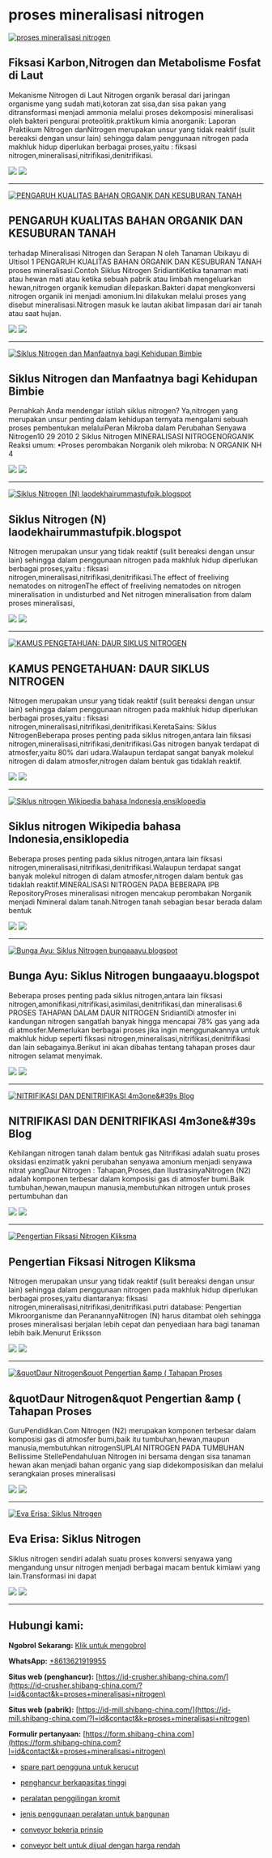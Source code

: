 # proses mineralisasi nitrogen

<a href="https://swt.shibang-china.com/?l=id&img&k=proses+mineralisasi+nitrogen" target="_blank">![proses mineralisasi nitrogen](http://static.shibang-china.com/all-800x300/1144.jpg)</a>

## Fiksasi Karbon,Nitrogen dan Metabolisme Fosfat di Laut
Mekanisme Nitrogen di Laut Nitrogen organik berasal dari jaringan organisme yang sudah mati,kotoran zat sisa,dan sisa pakan yang ditransformasi menjadi ammonia melalui proses dekomposisi mineralisasi oleh bakteri pengurai proteolitik.praktikum kimia anorganik: Laporan Praktikum Nitrogen danNitrogen merupakan unsur yang tidak reaktif (sulit bereaksi dengan unsur lain) sehingga dalam penggunaan nitrogen pada makhluk hidup diperlukan berbagai proses,yaitu : fiksasi nitrogen,mineralisasi,nitrifikasi,denitrifikasi.


<a href="https://whatsapp.shibangsoft.com/WhatsApp.php" target="_blank" title="WhatsApp">![](http://static.shibang-china.com/icon/whatsapp.png)</a> <a href="https://swt.shibang-china.com/?l=id&icon&k=proses+mineralisasi+nitrogen" target="_blank">![](http://static.shibang-china.com/icon/chat-id.png)</a>

---

<a href="https://swt.shibang-china.com/?l=id&img&k=proses+mineralisasi+nitrogen" target="_blank">![PENGARUH KUALITAS BAHAN ORGANIK DAN KESUBURAN TANAH](http://static.shibang-china.com/all-800x300/240.jpg)</a>

## PENGARUH KUALITAS BAHAN ORGANIK DAN KESUBURAN TANAH
terhadap Mineralisasi Nitrogen dan Serapan N oleh Tanaman Ubikayu di Ultisol 1 PENGARUH KUALITAS BAHAN ORGANIK DAN KESUBURAN TANAH proses mineralisasi.Contoh Siklus Nitrogen SridiantiKetika tanaman mati atau hewan mati atau ketika sebuah pabrik atau limbah mengeluarkan hewan,nitrogen organik kemudian dilepaskan.Bakteri dapat mengkonversi nitrogen organik ini menjadi amonium.Ini dilakukan melalui proses yang disebut mineralisasi.Nitrogen masuk ke lautan akibat limpasan dari air tanah atau saat hujan.


<a href="https://whatsapp.shibangsoft.com/WhatsApp.php" target="_blank" title="WhatsApp">![](http://static.shibang-china.com/icon/whatsapp.png)</a> <a href="https://swt.shibang-china.com/?l=id&icon&k=proses+mineralisasi+nitrogen" target="_blank">![](http://static.shibang-china.com/icon/chat-id.png)</a>

---

<a href="https://swt.shibang-china.com/?l=id&img&k=proses+mineralisasi+nitrogen" target="_blank">![Siklus Nitrogen dan Manfaatnya bagi Kehidupan Bimbie](http://static.shibang-china.com/all-800x300/1430.jpg)</a>

## Siklus Nitrogen dan Manfaatnya bagi Kehidupan Bimbie
Pernahkah Anda mendengar istilah siklus nitrogen? Ya,nitrogen yang merupakan unsur penting dalam kehidupan ternyata mengalami sebuah proses pembentukan melaluiPeran Mikroba dalam Perubahan Senyawa Nitrogen10 29 2010 2 Siklus Nitrogen MINERALISASI NITROGENORGANIK Reaksi umum: •Proses perombakan Norganik oleh mikroba: N ORGANIK NH 4


<a href="https://whatsapp.shibangsoft.com/WhatsApp.php" target="_blank" title="WhatsApp">![](http://static.shibang-china.com/icon/whatsapp.png)</a> <a href="https://swt.shibang-china.com/?l=id&icon&k=proses+mineralisasi+nitrogen" target="_blank">![](http://static.shibang-china.com/icon/chat-id.png)</a>

---

<a href="https://swt.shibang-china.com/?l=id&img&k=proses+mineralisasi+nitrogen" target="_blank">![Siklus Nitrogen (N) laodekhairummastufpik.blogspot](http://static.shibang-china.com/all-800x300/603.jpg)</a>

## Siklus Nitrogen (N) laodekhairummastufpik.blogspot
Nitrogen merupakan unsur yang tidak reaktif (sulit bereaksi dengan unsur lain) sehingga dalam penggunaan nitrogen pada makhluk hidup diperlukan berbagai proses,yaitu : fiksasi nitrogen,mineralisasi,nitrifikasi,denitrifikasi.The effect of freeliving nematodes on nitrogenThe effect of freeliving nematodes on nitrogen mineralisation in undisturbed and Net nitrogen mineralisation from dalam proses mineralisasi,


<a href="https://whatsapp.shibangsoft.com/WhatsApp.php" target="_blank" title="WhatsApp">![](http://static.shibang-china.com/icon/whatsapp.png)</a> <a href="https://swt.shibang-china.com/?l=id&icon&k=proses+mineralisasi+nitrogen" target="_blank">![](http://static.shibang-china.com/icon/chat-id.png)</a>

---

<a href="https://swt.shibang-china.com/?l=id&img&k=proses+mineralisasi+nitrogen" target="_blank">![KAMUS PENGETAHUAN: DAUR SIKLUS NITROGEN](http://static.shibang-china.com/all-800x300/1193.jpg)</a>

## KAMUS PENGETAHUAN: DAUR SIKLUS NITROGEN
Nitrogen merupakan unsur yang tidak reaktif (sulit bereaksi dengan unsur lain) sehingga dalam penggunaan nitrogen pada makhluk hidup diperlukan berbagai proses,yaitu : fiksasi nitrogen,mineralisasi,nitrifikasi,denitrifikasi.KeretaSains: Siklus NitrogenBeberapa proses penting pada siklus nitrogen,antara lain fiksasi nitrogen,mineralisasi,nitrifikasi,denitrifikasi.Gas nitrogen banyak terdapat di atmosfer,yaitu 80% dari udara.Walaupun terdapat sangat banyak molekul nitrogen di dalam atmosfer,nitrogen dalam bentuk gas tidaklah reaktif.


<a href="https://whatsapp.shibangsoft.com/WhatsApp.php" target="_blank" title="WhatsApp">![](http://static.shibang-china.com/icon/whatsapp.png)</a> <a href="https://swt.shibang-china.com/?l=id&icon&k=proses+mineralisasi+nitrogen" target="_blank">![](http://static.shibang-china.com/icon/chat-id.png)</a>

---

<a href="https://swt.shibang-china.com/?l=id&img&k=proses+mineralisasi+nitrogen" target="_blank">![Siklus nitrogen Wikipedia bahasa Indonesia,ensiklopedia](http://static.shibang-china.com/all-800x300/1401.jpg)</a>

## Siklus nitrogen Wikipedia bahasa Indonesia,ensiklopedia
Beberapa proses penting pada siklus nitrogen,antara lain fiksasi nitrogen,mineralisasi,nitrifikasi,denitrifikasi.Walaupun terdapat sangat banyak molekul nitrogen di dalam atmosfer,nitrogen dalam bentuk gas tidaklah reaktif.MINERALISASI NITROGEN PADA BEBERAPA IPB RepositoryProses mineralisasi nitrogen mencakup perombakan Norganik menjadi Nmineral dalam tanah.Nitrogen tanah sebagian besar berada dalam bentuk


<a href="https://whatsapp.shibangsoft.com/WhatsApp.php" target="_blank" title="WhatsApp">![](http://static.shibang-china.com/icon/whatsapp.png)</a> <a href="https://swt.shibang-china.com/?l=id&icon&k=proses+mineralisasi+nitrogen" target="_blank">![](http://static.shibang-china.com/icon/chat-id.png)</a>

---

<a href="https://swt.shibang-china.com/?l=id&img&k=proses+mineralisasi+nitrogen" target="_blank">![Bunga Ayu: Siklus Nitrogen bungaaayu.blogspot](http://static.shibang-china.com/all-800x300/1191.jpg)</a>

## Bunga Ayu: Siklus Nitrogen bungaaayu.blogspot
Beberapa proses penting pada siklus nitrogen,antara lain fiksasi nitrogen,amonifikasi,nitrifikasi,asimilasi,denitrifikasi,dan mineralisasi.6 PROSES TAHAPAN DALAM DAUR NITROGEN SridiantiDi atmosfer ini kandungan nitrogen sangatlah banyak hingga mencapai 78% gas yang ada di atmosfer.Memerlukan berbagai proses jika ingin menggunakannya untuk makhluk hidup seperti fiksasi nitrogen,mineralisasi,nitrifikasi,denitrifikasi dan lain sebagainya.Berikut ini akan dibahas tentang tahapan proses daur nitrogen selamat menyimak.


<a href="https://whatsapp.shibangsoft.com/WhatsApp.php" target="_blank" title="WhatsApp">![](http://static.shibang-china.com/icon/whatsapp.png)</a> <a href="https://swt.shibang-china.com/?l=id&icon&k=proses+mineralisasi+nitrogen" target="_blank">![](http://static.shibang-china.com/icon/chat-id.png)</a>

---

<a href="https://swt.shibang-china.com/?l=id&img&k=proses+mineralisasi+nitrogen" target="_blank">![NITRIFIKASI DAN DENITRIFIKASI 4m3one&#39s Blog](http://static.shibang-china.com/all-800x300/1118.jpg)</a>

## NITRIFIKASI DAN DENITRIFIKASI 4m3one&#39s Blog
Kehilangan nitrogen tanah dalam bentuk gas Nitrifikasi adalah suatu proses oksidasi enzimatik yakni perubahan senyawa amonium menjadi senyawa nitrat yangDaur Nitrogen : Tahapan,Proses,dan IlustrasinyaNitrogen (N2) adalah komponen terbesar dalam komposisi gas di atmosfer bumi.Baik tumbuhan,hewan,maupun manusia,membutuhkan nitrogen untuk proses pertumbuhan dan


<a href="https://whatsapp.shibangsoft.com/WhatsApp.php" target="_blank" title="WhatsApp">![](http://static.shibang-china.com/icon/whatsapp.png)</a> <a href="https://swt.shibang-china.com/?l=id&icon&k=proses+mineralisasi+nitrogen" target="_blank">![](http://static.shibang-china.com/icon/chat-id.png)</a>

---

<a href="https://swt.shibang-china.com/?l=id&img&k=proses+mineralisasi+nitrogen" target="_blank">![Pengertian Fiksasi Nitrogen Kliksma](http://static.shibang-china.com/all-800x300/474.jpg)</a>

## Pengertian Fiksasi Nitrogen Kliksma
Nitrogen merupakan unsur yang tidak reaktif (sulit bereaksi dengan unsur lain) sehingga dalam penggunaan nitrogen pada makhluk hidup diperlukan berbagai proses,yaitu diantaranya: fiksasi nitrogen,mineralisasi,nitrifikasi,denitrifikasi.putri database: Pengertian Mikroorganisme dan PeranannyaNitrogen (N) harus ditambat oleh sehingga proses mineralisasi berjalan lebih cepat dan penyediaan hara bagi tanaman lebih baik.Menurut Eriksson


<a href="https://whatsapp.shibangsoft.com/WhatsApp.php" target="_blank" title="WhatsApp">![](http://static.shibang-china.com/icon/whatsapp.png)</a> <a href="https://swt.shibang-china.com/?l=id&icon&k=proses+mineralisasi+nitrogen" target="_blank">![](http://static.shibang-china.com/icon/chat-id.png)</a>

---

<a href="https://swt.shibang-china.com/?l=id&img&k=proses+mineralisasi+nitrogen" target="_blank">![&quotDaur Nitrogen&quot Pengertian &amp ( Tahapan Proses](http://static.shibang-china.com/all-800x300/1030.jpg)</a>

## &quotDaur Nitrogen&quot Pengertian &amp ( Tahapan Proses
GuruPendidikan.Com Nitrogen (N2) merupakan komponen terbesar dalam komposisi gas di atmosfer bumi,baik itu tumbuhan,hewan,maupun manusia,membutuhkan nitrogenSUPLAI NITROGEN PADA TUMBUHAN Bellissime StellePendahuluan Nitrogen ini bersama dengan sisa tanaman hewan akan menjadi bahan organic yang siap didekomposisikan dan melalui serangkaian proses mineralisasi


<a href="https://whatsapp.shibangsoft.com/WhatsApp.php" target="_blank" title="WhatsApp">![](http://static.shibang-china.com/icon/whatsapp.png)</a> <a href="https://swt.shibang-china.com/?l=id&icon&k=proses+mineralisasi+nitrogen" target="_blank">![](http://static.shibang-china.com/icon/chat-id.png)</a>

---

<a href="https://swt.shibang-china.com/?l=id&img&k=proses+mineralisasi+nitrogen" target="_blank">![Eva Erisa: Siklus Nitrogen](http://static.shibang-china.com/all-800x300/1121.jpg)</a>

## Eva Erisa: Siklus Nitrogen
Siklus nitrogen sendiri adalah suatu proses konversi senyawa yang mengandung unsur nitrogen menjadi berbagai macam bentuk kimiawi yang lain.Transformasi ini dapat

<a href="https://whatsapp.shibangsoft.com/WhatsApp.php" target="_blank" title="WhatsApp">![](http://static.shibang-china.com/icon/whatsapp.png)</a> <a href="https://swt.shibang-china.com/?l=id&icon&k=proses+mineralisasi+nitrogen" target="_blank">![](http://static.shibang-china.com/icon/chat-id.png)</a>

---
## Hubungi kami:

**Ngobrol Sekarang:** [Klik untuk mengobrol](https://swt.shibang-china.com?l=id&contact&k=proses+mineralisasi+nitrogen)

**WhatsApp:**  [+8613621919955](https://whatsapp.shibangsoft.com/WhatsApp.php)

**Situs web (penghancur):** [https://id-crusher.shibang-china.com/](https://id-crusher.shibang-china.com/?l=id&contact&k=proses+mineralisasi+nitrogen)

**Situs web (pabrik):** [https://id-mill.shibang-china.com/](https://id-mill.shibang-china.com/?l=id&contact&k=proses+mineralisasi+nitrogen)

**Formulir pertanyaan:** [https://form.shibang-china.com](https://form.shibang-china.com?l=id&contact&k=proses+mineralisasi+nitrogen)

* [spare part pengguna untuk kerucut](../35/spare%20part%20pengguna%20untuk%20kerucut.md)

* [penghancur berkapasitas tinggi](../36/penghancur%20berkapasitas%20tinggi.md)

* [peralatan penggilingan kromit](../32/peralatan%20penggilingan%20kromit.md)

* [jenis penggunaan peralatan untuk bangunan](../40/jenis%20penggunaan%20peralatan%20untuk%20bangunan.md)

* [conveyor bekerja prinsip](../36/conveyor%20bekerja%20prinsip.md)

* [conveyor belt untuk dijual dengan harga rendah](../32/conveyor%20belt%20untuk%20dijual%20dengan%20harga%20rendah.md)